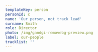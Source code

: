 ```yaml
---
templateKey: person
personId: c
name: 'Our person, not track lead'
surname: Smith
role: Director
photo: /img/gandgi-removebg-preview.png
label: our-people
tracklist: ''
---
```

